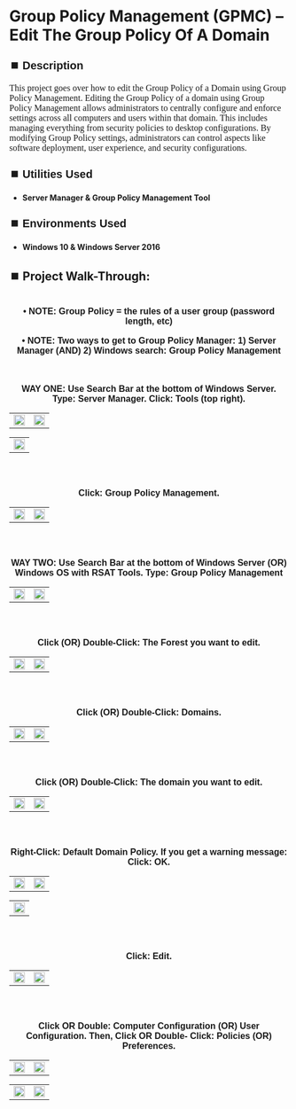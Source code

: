 <h1>Group Policy Management (GPMC) – Edit The Group Policy Of A Domain</h1>


<h2 style="font-family: Arial, sans-serif; font-size: 20px; font-weight: bold; margin-top: 24px; margin-bottom: 12px;">
⏹️ Description</h2>

<p style="font-family: Georgia, serif; font-size: 16px; margin-top: 12px; margin-bottom: 12px;">
This project goes over how to edit the Group Policy of a Domain using Group Policy Management. Editing the Group Policy of a domain using Group Policy Management allows administrators to centrally configure and enforce settings across all computers and users within that domain. This includes managing everything from security policies to desktop configurations. By modifying Group Policy settings, administrators can control aspects like software deployment, user experience, and security configurations.
</b>



<h2 style="font-family: Arial, sans-serif; font-size: 20px; font-weight: bold; margin-top: 24px; margin-bottom: 12px;">
⏹️ Utilities Used</h2>
  
<p style="font-family: Georgia, serif; font-size: 16px; margin-top: 12px; margin-bottom: 12px;">
 
 - <b>Server Manager & Group Policy Management Tool</b>



<h2 style="font-family: Arial, sans-serif; font-size: 20px; font-weight: bold; margin-top: 24px; margin-bottom: 12px;"> 
⏹️ Environments Used </h2>

<p style="font-family: Georgia, serif; font-size: 16px; margin-top: 12px; margin-bottom: 12px;">
 
- <b>Windows 10 & Windows Server 2016</b>



<h2 style="font-family: Arial, sans-serif; font-size: 20px; font-weight: bold; margin-top: 24px; margin-bottom: 12px;"> 
<h2>
⏹️ Project Walk-Through:</h2>
 <br/>

<div style="text-align:center;">
  <span style="font-family: Arial, sans-serif; font-size: 16px;"><b>•	NOTE: Group Policy = the rules of a user group (password length, etc)</b></span>  
<br/><br/>


<div style="text-align:center;">
  <span style="font-family: Arial, sans-serif; font-size: 16px;"><b>•	NOTE: Two ways to get to Group Policy Manager: 1) Server Manager  (AND)  2) Windows search: Group Policy Management</b></span>  
<br/><br/><br/><br/>


<div style="text-align:center;">
  <span style="font-family: Arial, sans-serif; font-size: 16px;"><b>WAY ONE: Use Search Bar at the bottom of Windows Server. Type: Server Manager. Click: Tools (top right).</b></span>  
<br/>

<table>
  <tr>
    <td><img src="https://imgur.com/Hf9neXA.png" height="50%" width="100%" /></td>
    <td><img src="https://imgur.com/iGkK9it.png" height="50%" width="100%" /></td>
  </tr>
</table>

<table>
  <tr>
    <td><img src="https://imgur.com/6djpmj3.png" height="50%" width="100%" /></td>
  </tr>
</table>

<br /><br />


<div style="text-align:center;">
  <span style="font-family: Arial, sans-serif; font-size: 16px;"><b>Click: Group Policy Management.</b></span>  
<br/>

<table>
  <tr>
    <td><img src="https://imgur.com/0crc4Ze.png" height="50%" width="100%" /></td>
    <td><img src="https://imgur.com/i55NJh7.png" height="50%" width="100%" /></td>
  </tr>
</table>

<br /><br />


<div style="text-align:center;">
  <span style="font-family: Arial, sans-serif; font-size: 16px;"><b>WAY TWO: Use Search Bar at the bottom of Windows Server  (OR)  Windows OS with RSAT Tools.  Type: Group Policy Management</b></span>  
<br/>

<table>
  <tr>
    <td><img src="https://imgur.com/pPrSCrK.png" height="50%" width="100%" /></td>
    <td><img src="https://imgur.com/JlJKF0q.png" height="50%" width="100%" /></td>
  </tr>
</table>

<br /><br />


<div style="text-align:center;">
  <span style="font-family: Arial, sans-serif; font-size: 16px;"><b>Click  (OR)  Double-Click: The Forest you want to edit.</b></span>  
<br/>

<table>
  <tr>
    <td><img src="https://imgur.com/3SMPnGG.png" height="50%" width="100%" /></td>
    <td><img src="https://imgur.com/qKhhzam.png" height="50%" width="100%" /></td>
  </tr>
</table>

<br /><br />


<div style="text-align:center;">
  <span style="font-family: Arial, sans-serif; font-size: 16px;"><b>Click  (OR)  Double-Click: Domains.</b></span>  
<br/>

<table>
  <tr>
    <td><img src="https://imgur.com/IYVmByl.png" height="50%" width="100%" /></td>
    <td><img src="https://imgur.com/Jls7oHR.png" height="50%" width="100%" /></td>
  </tr>
</table>

<br /><br />


<div style="text-align:center;">
  <span style="font-family: Arial, sans-serif; font-size: 16px;"><b>Click  (OR)  Double-Click: The domain you want to edit.</b></span>  
<br/>

<table>
  <tr>
    <td><img src="https://imgur.com/hf39XOH.png" height="50%" width="100%" /></td>
    <td><img src="https://imgur.com/bxzgozW.png" height="50%" width="100%" /></td>
  </tr>
</table>

<br /><br />


<div style="text-align:center;">
  <span style="font-family: Arial, sans-serif; font-size: 16px;"><b>Right-Click: Default Domain Policy. If you get a warning message: Click: OK.</b></span>  
<br/>

<table>
  <tr>
    <td><img src="https://imgur.com/D56mpv8.png" height="50%" width="100%" /></td>
    <td><img src="https://imgur.com/pWfgS7N.png" height="50%" width="100%" /></td>
  </tr>
</table>

<table>
  <tr>
    <td><img src="https://imgur.com/hrqI7V2.png" height="50%" width="100%" /></td>
  </tr>
</table>

<br /><br />


<div style="text-align:center;">
  <span style="font-family: Arial, sans-serif; font-size: 16px;"><b>Click: Edit.</b></span>  
<br/>

<table>
  <tr>
    <td><img src="https://imgur.com/2tpGhTG.png" height="50%" width="100%" /></td>
    <td><img src="https://imgur.com/k3eucp8.png" height="50%" width="100%" /></td>
  </tr>
</table>

<br /><br />


<div style="text-align:center;">
  <span style="font-family: Arial, sans-serif; font-size: 16px;"><b>Click OR Double: Computer Configuration  (OR)  User Configuration. Then, Click OR Double- Click: Policies  (OR)  Preferences.</b></span>  
<br/>

<table>
  <tr>
    <td><img src="https://imgur.com/CdrnlaZ.png" height="50%" width="100%" /></td>
    <td><img src="https://imgur.com/lrLLnqp.png" height="50%" width="100%" /></td>
  </tr>
</table>

<table>
  <tr>
    <td><img src="https://imgur.com/FSg9e71.png" height="50%" width="100%" /></td>
    <td><img src="https://imgur.com/iN4dH2Y.png" height="50%" width="100%" /></td>
  </tr>
</table>

<br /><br />


